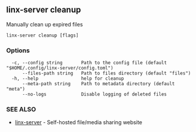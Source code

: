 ## linx-server cleanup

Manually clean up expired files

```
linx-server cleanup [flags]
```

### Options

```
  -c, --config string       Path to the config file (default "$HOME/.config/linx-server/config.toml")
      --files-path string   Path to files directory (default "files")
  -h, --help                help for cleanup
      --meta-path string    Path to metadata directory (default "meta")
      --no-logs             Disable logging of deleted files
```

### SEE ALSO

* [linx-server](linx-server.md)	 - Self-hosted file/media sharing website

